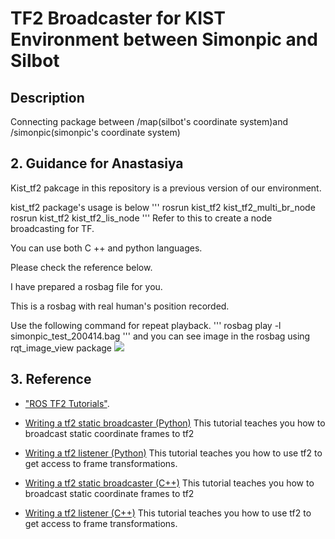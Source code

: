 TF2 Broadcaster for KIST Environment between Simonpic and Silbot
===========================================================

## Description

Connecting package between /map(silbot's coordinate system)and /simonpic(simonpic's coordinate system)

## 2. Guidance for Anastasiya


Kist_tf2 pakcage in this repository is a previous version of our environment.

kist_tf2 package's usage is below
'''
rosrun kist_tf2 kist_tf2_multi_br_node 
rosrun kist_tf2 kist_tf2_lis_node 
'''
Refer to this to create a node broadcasting for TF.

You can use both C ++ and python languages.

Please check the reference below.

I have prepared a rosbag file for you.

This is a rosbag with real human's position recorded.

Use the following command for repeat playback.
'''
rosbag play -l simonpic_test_200414.bag
'''
and you can see image in the rosbag using rqt_image_view package
![](assets/simonpic_test.gif)


## 3. Reference
- ["ROS TF2 Tutorials"](http://wiki.ros.org/tf2/Tutorials).

- [Writing a tf2 static broadcaster (Python)](http://wiki.ros.org/tf2/Tutorials/Writing%20a%20tf2%20static%20broadcaster%20%28Python%29)
This tutorial teaches you how to broadcast static coordinate frames to tf2

- [Writing a tf2 listener (Python)](http://wiki.ros.org/tf2/Tutorials/Writing%20a%20tf2%20listener%20%28Python%29)
This tutorial teaches you how to use tf2 to get access to frame transformations.

- [Writing a tf2 static broadcaster (C++)](http://wiki.ros.org/tf2/Tutorials/Writing%20a%20tf2%20static%20broadcaster%20%28C%2B%2B%29)
This tutorial teaches you how to broadcast static coordinate frames to tf2

- [Writing a tf2 listener (C++)](http://wiki.ros.org/tf2/Tutorials/Writing%20a%20tf2%20listener%20%28C%2B%2B%29)
This tutorial teaches you how to use tf2 to get access to frame transformations.
